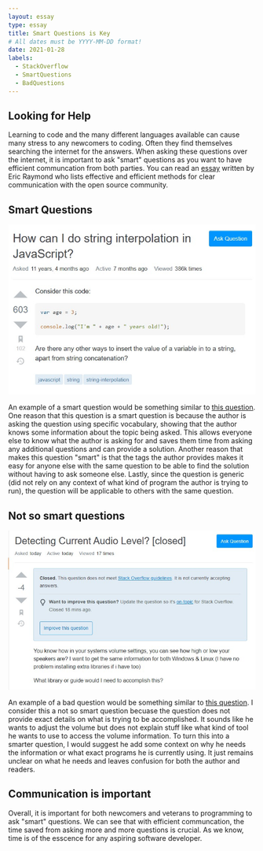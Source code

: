 ```yaml
---
layout: essay
type: essay
title: Smart Questions is Key
# All dates must be YYYY-MM-DD format!
date: 2021-01-28
labels:
  - StackOverflow
  - SmartQuestions
  - BadQuestions
---
```



## Looking for Help
Learning to code and the many different languages available can cause many stress to any newcomers to coding. Often they find themselves searching the internet for the answers. When asking these questions over the internet, it is important to ask "smart" questions as you want to have efficient communcation from both parties. You can read an [essay](http://www.catb.org/esr/faqs/smart-questions.html) written by Eric Raymond who lists effective and efficient methods for clear communication with the open source community. 

## Smart Questions

<img class="ui medium right floated rounded image" src="../images/smartquestion.jpg"> 

An example of a smart question would be something similar to [this question](https://stackoverflow.com/questions/tagged/javascript?sort=Newest&edited=true). One reason that this question is a smart question is because the author is asking the question using specific vocabulary, showing that the author knows some information about the topic being asked. This allows everyone else to know what the author is asking for and saves them time from asking any additional questions and can provide a solution. Another reason that makes this question "smart" is that the tags the author provides makes it easy for anyone else with the same question to be able to find the solution without having to ask someone else. Lastly, since the question is generic (did not rely on any context of what kind of program the author is trying to run), the question will be applicable to others with the same question.

## Not so smart questions

<img class="ui medium right floated rounded image" src="../images/badquestion.jpg">

An example of a bad question would be something similar to [this question](https://stackoverflow.com/questions/65950918/detecting-current-audio-level). I consider this a not so smart question becuase the question does not provide exact details on what is trying to be accomplished. It sounds like he wants to adjust the volume but does not explain stuff like what kind of tool he wants to use to access the volume information. To turn this into a smarter question, I would suggest he add some context on why he needs the information or what exact programs he is currently using. It just remains unclear on what he needs and leaves confusion for both the author and readers.

## Communication is important

Overall, it is important for both newcomers and veterans to programming to ask "smart" questions. We can see that with efficient communcation, the time saved from asking more and more questions is crucial. As we know, time is of the esscence for any aspiring software developer.




